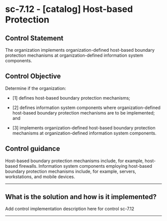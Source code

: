 # sc-7.12 - \[catalog\] Host-based Protection

## Control Statement

The organization implements organization-defined host-based boundary protection mechanisms at organization-defined information system components.

## Control Objective

Determine if the organization:

- \[1\] defines host-based boundary protection mechanisms;

- \[2\] defines information system components where organization-defined host-based boundary protection mechanisms are to be implemented; and

- \[3\] implements organization-defined host-based boundary protection mechanisms at organization-defined information system components.

## Control guidance

Host-based boundary protection mechanisms include, for example, host-based firewalls. Information system components employing host-based boundary protection mechanisms include, for example, servers, workstations, and mobile devices.

______________________________________________________________________

## What is the solution and how is it implemented?

Add control implementation description here for control sc-7.12

______________________________________________________________________
